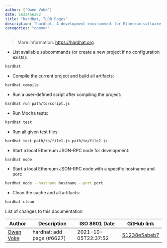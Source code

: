 ```yaml
---
author: ['Owen Voke']
date: 1633466272
title: "hardhat, TLDR Pages"
description: "hardhat, A development environment for Ethereum software."
categories: "common"
---
```

> More information: <https://hardhat.org>.

- List available subcommands (or create a new project if no configuration exists):

```bash
hardhat
```

- Compile the current project and build all artifacts:

```bash
hardhat compile
```

- Run a user-defined script after compiling the project:

```bash
hardhat run path/to/script.js
```

- Run Mocha tests:

```bash
hardhat test
```

- Run all given test files:

```bash
hardhat test path/to/file1.js path/to/file2.js
```

- Start a local Ethereum JSON-RPC node for development:

```bash
hardhat node
```

- Start a local Ethereum JSON-RPC node with a specific hostname and port:

```bash
hardhat node --hostname hostname --port port
```

- Clean the cache and all artifacts:

```bash
hardhat clean
```
List of changes to this documentation


Author | Description | ISO 8601 Date | GitHub link
------|-----|-----|-----
[Owen Voke](mailto:development@voke.dev) | hardhat: add page (#6627) | 2021-10-05T22:37:52 | [51238e5abeb7](https://github.com/tldr-pages/tldr/commit/51238e5abeb77cba881d18b911dcdf44bd48dd6a)

